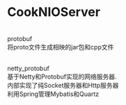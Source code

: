 # CookNIOServer

<br>protobuf
<br>将proto文件生成相映的jar包和cpp文件

<br>netty_protobuf
<br>基于Netty和Protobuf实现的网络服务器.
<br>内部实现了纯Socket服务器和Http服务器
<br>利用Spring管理Mybatis和Quartz
